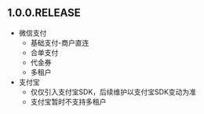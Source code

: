 ## 1.0.0.RELEASE

- 微信支付
  - 基础支付-商户直连
  - 合单支付
  - 代金券
  - 多租户  
- 支付宝
  - 仅仅引入支付宝SDK，后续维护以支付宝SDK变动为准
  - 支付宝暂时不支持多租户